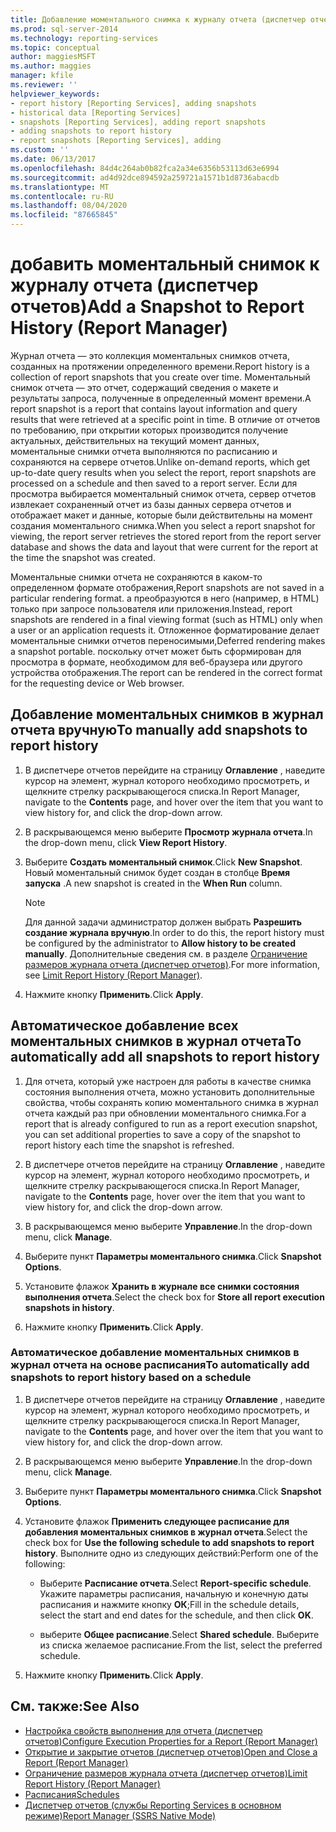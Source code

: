 ```yaml
---
title: Добавление моментального снимка к журналу отчета (диспетчер отчетов) | Документы Майкрософт
ms.prod: sql-server-2014
ms.technology: reporting-services
ms.topic: conceptual
author: maggiesMSFT
ms.author: maggies
manager: kfile
ms.reviewer: ''
helpviewer_keywords:
- report history [Reporting Services], adding snapshots
- historical data [Reporting Services]
- snapshots [Reporting Services], adding report snapshots
- adding snapshots to report history
- report snapshots [Reporting Services], adding
ms.custom: ''
ms.date: 06/13/2017
ms.openlocfilehash: 84d4c264ab0b82fca2a34e6356b53113d63e6994
ms.sourcegitcommit: ad4d92dce894592a259721a1571b1d8736abacdb
ms.translationtype: MT
ms.contentlocale: ru-RU
ms.lasthandoff: 08/04/2020
ms.locfileid: "87665845"
---
```

# <a name="add-a-snapshot-to-report-history-report-manager"></a><span data-ttu-id="bf1f2-102">добавить моментальный снимок к журналу отчета (диспетчер отчетов)</span><span class="sxs-lookup"><span data-stu-id="bf1f2-102">Add a Snapshot to Report History (Report Manager)</span></span>

<span data-ttu-id="bf1f2-103">Журнал отчета — это коллекция моментальных снимков отчета, созданных на протяжении определенного времени.</span><span class="sxs-lookup"><span data-stu-id="bf1f2-103">Report history is a collection of report snapshots that you create over time.</span></span> <span data-ttu-id="bf1f2-104">Моментальный снимок отчета — это отчет, содержащий сведения о макете и результаты запроса, полученные в определенный момент времени.</span><span class="sxs-lookup"><span data-stu-id="bf1f2-104">A report snapshot is a report that contains layout information and query results that were retrieved at a specific point in time.</span></span> <span data-ttu-id="bf1f2-105">В отличие от отчетов по требованию, при открытии которых производится получение актуальных, действительных на текущий момент данных, моментальные снимки отчета выполняются по расписанию и сохраняются на сервере отчетов.</span><span class="sxs-lookup"><span data-stu-id="bf1f2-105">Unlike on-demand reports, which get up-to-date query results when you select the report, report snapshots are processed on a schedule and then saved to a report server.</span></span> <span data-ttu-id="bf1f2-106">Если для просмотра выбирается моментальный снимок отчета, сервер отчетов извлекает сохраненный отчет из базы данных сервера отчетов и отображает макет и данные, которые были действительны на момент создания моментального снимка.</span><span class="sxs-lookup"><span data-stu-id="bf1f2-106">When you select a report snapshot for viewing, the report server retrieves the stored report from the report server database and shows the data and layout that were current for the report at the time the snapshot was created.</span></span>  
  
<span data-ttu-id="bf1f2-107">Моментальные снимки отчета не сохраняются в каком-то определенном формате отображения,</span><span class="sxs-lookup"><span data-stu-id="bf1f2-107">Report snapshots are not saved in a particular rendering format.</span></span> <span data-ttu-id="bf1f2-108">а преобразуются в него (например, в HTML) только при запросе пользователя или приложения.</span><span class="sxs-lookup"><span data-stu-id="bf1f2-108">Instead, report snapshots are rendered in a final viewing format (such as HTML) only when a user or an application requests it.</span></span> <span data-ttu-id="bf1f2-109">Отложенное форматирование делает моментальные снимки отчетов переносимыми,</span><span class="sxs-lookup"><span data-stu-id="bf1f2-109">Deferred rendering makes a snapshot portable.</span></span> <span data-ttu-id="bf1f2-110">поскольку отчет может быть сформирован для просмотра в формате, необходимом для веб-браузера или другого устройства отображения.</span><span class="sxs-lookup"><span data-stu-id="bf1f2-110">The report can be rendered in the correct format for the requesting device or Web browser.</span></span>  
  
## <a name="to-manually-add-snapshots-to-report-history"></a><span data-ttu-id="bf1f2-111">Добавление моментальных снимков в журнал отчета вручную</span><span class="sxs-lookup"><span data-stu-id="bf1f2-111">To manually add snapshots to report history</span></span>

1. <span data-ttu-id="bf1f2-112">В диспетчере отчетов перейдите на страницу **Оглавление** , наведите курсор на элемент, журнал которого необходимо просмотреть, и щелкните стрелку раскрывающегося списка.</span><span class="sxs-lookup"><span data-stu-id="bf1f2-112">In Report Manager, navigate to the **Contents** page, and hover over the item that you want to view history for, and click the drop-down arrow.</span></span>
  
2. <span data-ttu-id="bf1f2-113">В раскрывающемся меню выберите **Просмотр журнала отчета**.</span><span class="sxs-lookup"><span data-stu-id="bf1f2-113">In the drop-down menu, click **View Report History**.</span></span>  
  
3. <span data-ttu-id="bf1f2-114">Выберите **Создать моментальный снимок**.</span><span class="sxs-lookup"><span data-stu-id="bf1f2-114">Click **New Snapshot**.</span></span> <span data-ttu-id="bf1f2-115">Новый моментальный снимок будет создан в столбце **Время запуска** .</span><span class="sxs-lookup"><span data-stu-id="bf1f2-115">A new snapshot is created in the **When Run** column.</span></span>  
  
    > [!NOTE]
    > <span data-ttu-id="bf1f2-116">Для данной задачи администратор должен выбрать **Разрешить создание журнала вручную**.</span><span class="sxs-lookup"><span data-stu-id="bf1f2-116">In order to do this, the report history must be configured by the administrator to **Allow history to be created manually**.</span></span> <span data-ttu-id="bf1f2-117">Дополнительные сведения см. в разделе [Ограничение размеров журнала отчета (диспетчер отчетов)](../reports/limit-report-history-report-manager.md).</span><span class="sxs-lookup"><span data-stu-id="bf1f2-117">For more information, see [Limit Report History &#40;Report Manager&#41;](../reports/limit-report-history-report-manager.md).</span></span>

4. <span data-ttu-id="bf1f2-118">Нажмите кнопку **Применить**.</span><span class="sxs-lookup"><span data-stu-id="bf1f2-118">Click **Apply**.</span></span>

## <a name="to-automatically-add-all-snapshots-to-report-history"></a><span data-ttu-id="bf1f2-119">Автоматическое добавление всех моментальных снимков в журнал отчета</span><span class="sxs-lookup"><span data-stu-id="bf1f2-119">To automatically add all snapshots to report history</span></span>  
  
1. <span data-ttu-id="bf1f2-120">Для отчета, который уже настроен для работы в качестве снимка состояния выполнения отчета, можно установить дополнительные свойства, чтобы сохранять копию моментального снимка в журнал отчета каждый раз при обновлении моментального снимка.</span><span class="sxs-lookup"><span data-stu-id="bf1f2-120">For a report that is already configured to run as a report execution snapshot, you can set additional properties to save a copy of the snapshot to report history each time the snapshot is refreshed.</span></span>  
  
2. <span data-ttu-id="bf1f2-121">В диспетчере отчетов перейдите на страницу **Оглавление** , наведите курсор на элемент, журнал которого необходимо просмотреть, и щелкните стрелку раскрывающегося списка.</span><span class="sxs-lookup"><span data-stu-id="bf1f2-121">In Report Manager, navigate to the **Contents** page, hover over the item that you want to view history for, and click the drop-down arrow.</span></span>  
  
3. <span data-ttu-id="bf1f2-122">В раскрывающемся меню выберите **Управление**.</span><span class="sxs-lookup"><span data-stu-id="bf1f2-122">In the drop-down menu, click **Manage**.</span></span>  
  
4. <span data-ttu-id="bf1f2-123">Выберите пункт **Параметры моментального снимка**.</span><span class="sxs-lookup"><span data-stu-id="bf1f2-123">Click **Snapshot Options**.</span></span>  
  
5. <span data-ttu-id="bf1f2-124">Установите флажок **Хранить в журнале все снимки состояния выполнения отчета**.</span><span class="sxs-lookup"><span data-stu-id="bf1f2-124">Select the check box for **Store all report execution snapshots in history**.</span></span>  
  
6. <span data-ttu-id="bf1f2-125">Нажмите кнопку **Применить**.</span><span class="sxs-lookup"><span data-stu-id="bf1f2-125">Click **Apply**.</span></span>  
  
### <a name="to-automatically-add-snapshots-to-report-history-based-on-a-schedule"></a><span data-ttu-id="bf1f2-126">Автоматическое добавление моментальных снимков в журнал отчета на основе расписания</span><span class="sxs-lookup"><span data-stu-id="bf1f2-126">To automatically add snapshots to report history based on a schedule</span></span>  
  
1. <span data-ttu-id="bf1f2-127">В диспетчере отчетов перейдите на страницу **Оглавление** , наведите курсор на элемент, журнал которого необходимо просмотреть, и щелкните стрелку раскрывающегося списка.</span><span class="sxs-lookup"><span data-stu-id="bf1f2-127">In Report Manager, navigate to the **Contents** page, and hover over the item that you want to view history for, and click the drop-down arrow.</span></span>  
  
2. <span data-ttu-id="bf1f2-128">В раскрывающемся меню выберите **Управление**.</span><span class="sxs-lookup"><span data-stu-id="bf1f2-128">In the drop-down menu, click **Manage**.</span></span>  
  
3. <span data-ttu-id="bf1f2-129">Выберите пункт **Параметры моментального снимка**.</span><span class="sxs-lookup"><span data-stu-id="bf1f2-129">Click **Snapshot Options**.</span></span>  
  
4. <span data-ttu-id="bf1f2-130">Установите флажок **Применить следующее расписание для добавления моментальных снимков в журнал отчета**.</span><span class="sxs-lookup"><span data-stu-id="bf1f2-130">Select the check box for **Use the following schedule to add snapshots to report history**.</span></span> <span data-ttu-id="bf1f2-131">Выполните одно из следующих действий:</span><span class="sxs-lookup"><span data-stu-id="bf1f2-131">Perform one of the following:</span></span>  
  
    - <span data-ttu-id="bf1f2-132">Выберите **Расписание отчета**.</span><span class="sxs-lookup"><span data-stu-id="bf1f2-132">Select **Report-specific schedule**.</span></span> <span data-ttu-id="bf1f2-133">Укажите параметры расписания, начальную и конечную даты расписания и нажмите кнопку **ОК**;</span><span class="sxs-lookup"><span data-stu-id="bf1f2-133">Fill in the schedule details, select the start and end dates for the schedule, and then click **OK**.</span></span>  
  
    - <span data-ttu-id="bf1f2-134">выберите **Общее расписание**.</span><span class="sxs-lookup"><span data-stu-id="bf1f2-134">Select **Shared schedule**.</span></span> <span data-ttu-id="bf1f2-135">Выберите из списка желаемое расписание.</span><span class="sxs-lookup"><span data-stu-id="bf1f2-135">From the list, select the preferred schedule.</span></span>  
  
5. <span data-ttu-id="bf1f2-136">Нажмите кнопку **Применить**.</span><span class="sxs-lookup"><span data-stu-id="bf1f2-136">Click **Apply**.</span></span>  
  
## <a name="see-also"></a><span data-ttu-id="bf1f2-137">См. также:</span><span class="sxs-lookup"><span data-stu-id="bf1f2-137">See Also</span></span>

- [<span data-ttu-id="bf1f2-138">Настройка свойств выполнения для отчета (диспетчер отчетов)</span><span class="sxs-lookup"><span data-stu-id="bf1f2-138">Configure Execution Properties for a Report  &#40;Report Manager&#41;</span></span>](../reports/configure-execution-properties-for-a-report-report-manager.md)
- [<span data-ttu-id="bf1f2-139">Открытие и закрытие отчетов (диспетчер отчетов)</span><span class="sxs-lookup"><span data-stu-id="bf1f2-139">Open and Close a Report &#40;Report Manager&#41;</span></span>](../reports/open-and-close-a-report-report-manager.md)
- [<span data-ttu-id="bf1f2-140">Ограничение размеров журнала отчета (диспетчер отчетов)</span><span class="sxs-lookup"><span data-stu-id="bf1f2-140">Limit Report History &#40;Report Manager&#41;</span></span>](../reports/limit-report-history-report-manager.md)
- [<span data-ttu-id="bf1f2-141">Расписания</span><span class="sxs-lookup"><span data-stu-id="bf1f2-141">Schedules</span></span>](../subscriptions/schedules.md)   
- [<span data-ttu-id="bf1f2-142">Диспетчер отчетов (службы Reporting Services в основном режиме)</span><span class="sxs-lookup"><span data-stu-id="bf1f2-142">Report Manager  &#40;SSRS Native Mode&#41;</span></span>](../report-manager-ssrs-native-mode.md)